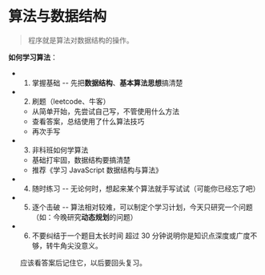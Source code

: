 # 算法与数据结构

> 程序就是算法对数据结构的操作。

**如何学习算法**：

- 1. 掌握基础 -- 先把**数据结构**、**基本算法思想**搞清楚
- 2. 刷题（leetcode、牛客）
  - 从简单开始，先尝试自己写，不管使用什么方法
  - 查看答案，总结使用了什么算法技巧
  - 再次手写
- 3. 非科班如何学算法
  - 基础打牢固，数据结构要搞清楚
  - 推荐《学习 JavaScript 数据结构与算法》
- 4. 随时练习 -- 无论何时，想起来某个算法就手写试试（可能你已经忘了吧）
- 5. 逐个击破 -- 算法相对较难，可以制定个学习计划，今天只研究一个问题（如：今晚研究**动态规划**的问题）
- 6. 不要纠结于一个题目太长时间
     超过 30 分钟说明你是知识点深度或广度不够，转牛角尖没意义。

  应该看答案后记住它，以后要回头复习。
